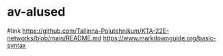 # av-alused

#link
https://github.com/Tallinna-Polutehnikum/KTA-22E-networks/blob/main/README.md
https://www.markdownguide.org/basic-syntax
